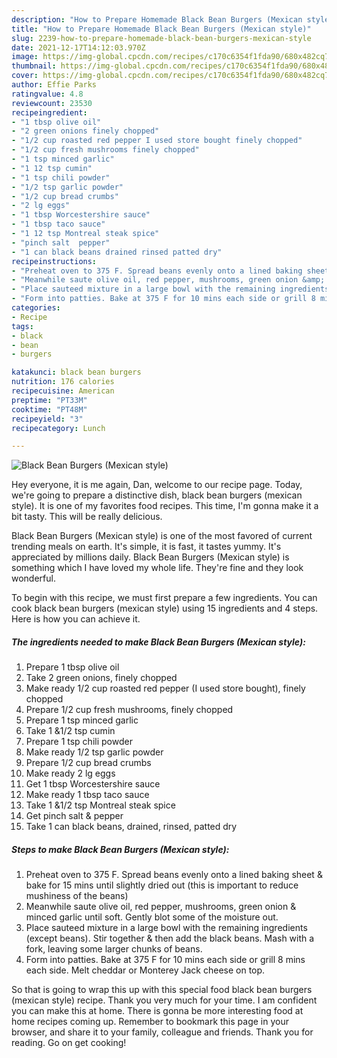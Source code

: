 ```yaml
---
description: "How to Prepare Homemade Black Bean Burgers (Mexican style)"
title: "How to Prepare Homemade Black Bean Burgers (Mexican style)"
slug: 2239-how-to-prepare-homemade-black-bean-burgers-mexican-style
date: 2021-12-17T14:12:03.970Z
image: https://img-global.cpcdn.com/recipes/c170c6354f1fda90/680x482cq70/black-bean-burgers-mexican-style-recipe-main-photo.jpg
thumbnail: https://img-global.cpcdn.com/recipes/c170c6354f1fda90/680x482cq70/black-bean-burgers-mexican-style-recipe-main-photo.jpg
cover: https://img-global.cpcdn.com/recipes/c170c6354f1fda90/680x482cq70/black-bean-burgers-mexican-style-recipe-main-photo.jpg
author: Effie Parks
ratingvalue: 4.8
reviewcount: 23530
recipeingredient:
- "1 tbsp olive oil"
- "2 green onions finely chopped"
- "1/2 cup roasted red pepper I used store bought finely chopped"
- "1/2 cup fresh mushrooms finely chopped"
- "1 tsp minced garlic"
- "1 12 tsp cumin"
- "1 tsp chili powder"
- "1/2 tsp garlic powder"
- "1/2 cup bread crumbs"
- "2 lg eggs"
- "1 tbsp Worcestershire sauce"
- "1 tbsp taco sauce"
- "1 12 tsp Montreal steak spice"
- "pinch salt  pepper"
- "1 can black beans drained rinsed patted dry"
recipeinstructions:
- "Preheat oven to 375 F. Spread beans evenly onto a lined baking sheet &amp; bake for 15 mins until slightly dried out (this is important to reduce mushiness of the beans)"
- "Meanwhile saute olive oil, red pepper, mushrooms, green onion &amp; minced garlic until soft. Gently blot some of the moisture out."
- "Place sauteed mixture in a large bowl with the remaining ingredients (except beans). Stir together &amp; then add the black beans. Mash with a fork, leaving some larger chunks of beans."
- "Form into patties. Bake at 375 F for 10 mins each side or grill 8 mins each side. Melt cheddar or Monterey Jack cheese on top."
categories:
- Recipe
tags:
- black
- bean
- burgers

katakunci: black bean burgers 
nutrition: 176 calories
recipecuisine: American
preptime: "PT33M"
cooktime: "PT48M"
recipeyield: "3"
recipecategory: Lunch

---
```



![Black Bean Burgers (Mexican style)](https://img-global.cpcdn.com/recipes/c170c6354f1fda90/680x482cq70/black-bean-burgers-mexican-style-recipe-main-photo.jpg)

Hey everyone, it is me again, Dan, welcome to our recipe page. Today, we're going to prepare a distinctive dish, black bean burgers (mexican style). It is one of my favorites food recipes. This time, I'm gonna make it a bit tasty. This will be really delicious.

Black Bean Burgers (Mexican style) is one of the most favored of current trending meals on earth. It's simple, it is fast, it tastes yummy. It's appreciated by millions daily. Black Bean Burgers (Mexican style) is something which I have loved my whole life. They're fine and they look wonderful.




To begin with this recipe, we must first prepare a few ingredients. You can cook black bean burgers (mexican style) using 15 ingredients and 4 steps. Here is how you can achieve it.

<!--inarticleads1-->

##### The ingredients needed to make Black Bean Burgers (Mexican style):

1. Prepare 1 tbsp olive oil
1. Take 2 green onions, finely chopped
1. Make ready 1/2 cup roasted red pepper (I used store bought), finely chopped
1. Prepare 1/2 cup fresh mushrooms, finely chopped
1. Prepare 1 tsp minced garlic
1. Take 1 &amp;1/2 tsp cumin
1. Prepare 1 tsp chili powder
1. Make ready 1/2 tsp garlic powder
1. Prepare 1/2 cup bread crumbs
1. Make ready 2 lg eggs
1. Get 1 tbsp Worcestershire sauce
1. Make ready 1 tbsp taco sauce
1. Take 1 &amp;1/2 tsp Montreal steak spice
1. Get pinch salt &amp; pepper
1. Take 1 can black beans, drained, rinsed, patted dry




<!--inarticleads2-->

##### Steps to make Black Bean Burgers (Mexican style):

1. Preheat oven to 375 F. Spread beans evenly onto a lined baking sheet &amp; bake for 15 mins until slightly dried out (this is important to reduce mushiness of the beans)
1. Meanwhile saute olive oil, red pepper, mushrooms, green onion &amp; minced garlic until soft. Gently blot some of the moisture out.
1. Place sauteed mixture in a large bowl with the remaining ingredients (except beans). Stir together &amp; then add the black beans. Mash with a fork, leaving some larger chunks of beans.
1. Form into patties. Bake at 375 F for 10 mins each side or grill 8 mins each side. Melt cheddar or Monterey Jack cheese on top.




So that is going to wrap this up with this special food black bean burgers (mexican style) recipe. Thank you very much for your time. I am confident you can make this at home. There is gonna be more interesting food at home recipes coming up. Remember to bookmark this page in your browser, and share it to your family, colleague and friends. Thank you for reading. Go on get cooking!
